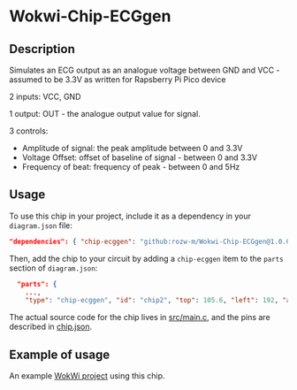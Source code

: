 # Wokwi-Chip-ECGgen
## Description
Simulates an ECG output as an analogue voltage between GND and VCC - assumed to be 3.3V as written for Rapsberry Pi Pico device

2 inputs: VCC, GND

1 output: OUT - the analogue output value for signal.

3 controls: 

- Amplitude of signal: the peak amplitude between 0 and 3.3V
- Voltage Offset: offset of baseline of signal - between 0 and 3.3V
- Frequency of beat: frequency of peak - between 0 and 5Hz

## Usage
To use this chip in your project, include it as a dependency in your `diagram.json` file:

```json
"dependencies": { "chip-ecggen": "github:rozw-m/Wokwi-Chip-ECGgen@1.0.0" }
```

Then, add the chip to your circuit by adding a `chip-ecggen` item to the `parts` section of `diagram.json`:

```json
  "parts": {
    ...,
    "type": "chip-ecggen", "id": "chip2", "top": 105.6, "left": 192, "attrs": {},
```

The actual source code for the chip lives in [src/main.c](https://github.com/rozw-m/Wokwi-Chip-ECGgen/blob/main/src/main.c), and the pins are described in [chip.json](https://github.com/rozw-m/Wokwi-Chip-ECGgen/blob/main/chip.json).

## Example of usage
An example [WokWi project](https://wokwi.com/projects/436449093906557953) using this chip.


